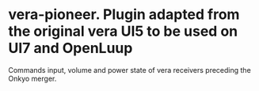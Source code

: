 # vera-pioneer. Plugin adapted from the original vera UI5 to be used on UI7 and OpenLuup

Commands input, volume and power state of vera receivers preceding the Onkyo merger.
